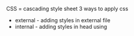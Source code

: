 CSS = cascading style sheet
3 ways to apply css
 - external - adding styles in external file
 - internal - adding styles in head using <style>
 - direct - adding directly to html tags like tailwind